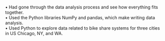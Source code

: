 •	Had gone through the data analysis process and see how everything fits together.<br />
•	Used the Python libraries NumPy and pandas, which make writing data analysis. <br />
•	Used Python to explore data related to bike share systems for three cities in US Chicago, NY, and WA.<br />
